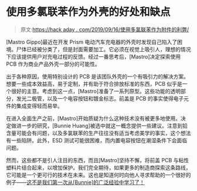 # 使用多氯联苯作为外壳的好处和缺点

> 原文:[https://hack aday . com/2019/09/16/使用多氯联苯作为附件的利弊/](https://hackaday.com/2019/09/16/the-benefits-and-pitfalls-of-using-pcbs-as-an-enclosure/)

[Mastro Gippo]最近在开发 Prism 电动汽车充电器的外壳时发现自己陷入了困境。尸体已经被分类了，但是封面需要加工。它必须在视觉上吸引人，理想的情况下应该提供用户对充电过程的反馈。经过一番思考后，[Mastro]决定探索使用 PCB 作为商业产品外壳一部分的可能性。

出于各种原因，使用特别设计的 PCB 是该团队外壳的一个有吸引力的解决方案。想要一些成本效益高，易于定制，并有助于符合排放标准的东西，PCB 似乎是一个很好的主意。考虑到这一点，[Mastro]准备了一系列原型。这些功能的透明部分，发光二极管，以及一个电容按钮和镀金标志。前盖是 PCB 的事实使得电子元件的集成变得轻而易举。

在进入全面生产之前，[Mastro]开始质疑为什么这种技术没有被更多地使用。决定做进一步的研究，[Bunnie Huang]被选中就这一概念提供一些建议。注意到铅含量可能会有问题，以及多氯联苯的生产往往没有适当考虑美学的事实，这个想法有一些陷阱。此外，ESD 测试可能很困难，而内置电容按钮在潮湿条件下会面临问题。

然而，这些都不是引人注目的东西，而且[Mastro]坚持不懈，将前盖 PCB 与粘性塑料片结合起来，以增加保护。我们完全期待，如果更多的制造商探索这条路线，它可能是一个更可行的技术在未来。这也是知道何时向他人寻求帮助的一个很好的例子——[这不是我们第一次从[Bunnie]的广泛经验中学习了！](https://hackaday.com/2019/06/21/bunnie-huang-talks-manufacturing-and-component-choices-during-hackaday-prize-mentoring-session/)